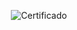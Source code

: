<div align="center">

  ![Certificado](https://user-images.githubusercontent.com/86432393/201561359-ce9363b8-a11f-4120-ada9-d9cb4ed6445e.png)

</div>
